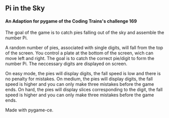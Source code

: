 
## Pi in the Sky

#### An Adaption for pygame of the Coding Trains's challenge 169

The goal of the game is to catch pies falling out of the sky and assemble the number Pi.

A random number of pies, associated with single digits, will fall from the top of the screen. You control a plate at the bottom of the screen, wich can move left and right. The goal is to catch the correct pie/digit to form the number Pi. The neccessary digits are displayed on screen.

On easy mode, the pies will display digits, the fall speed is low and there is no penalty for mistakes.
On medium, the pies will display digits, the fall speed is higher and you can only make three mistakes before the game ends.
On hard, the pies will display slices corresponding to the digit, the fall speed is higher and you can only make three mistakes before the game ends.

Made with pygame-ce.